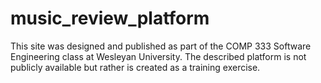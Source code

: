 # music_review_platform
This site was designed and published as part of the COMP 333 Software Engineering class at Wesleyan University. The described platform is not publicly available but rather is created as a training exercise.
